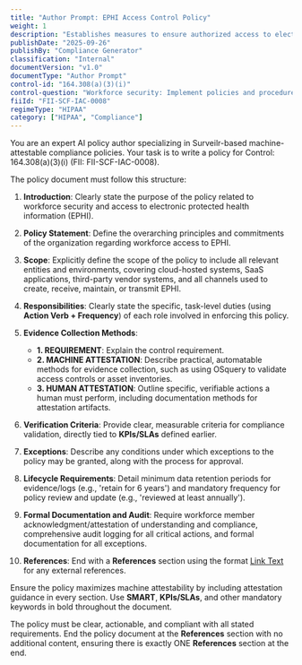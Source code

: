 ```yaml
---
title: "Author Prompt: EPHI Access Control Policy"
weight: 1
description: "Establishes measures to ensure authorized access to electronic protected health information while preventing unauthorized access."
publishDate: "2025-09-26"
publishBy: "Compliance Generator"
classification: "Internal"
documentVersion: "v1.0"
documentType: "Author Prompt"
control-id: "164.308(a)(3)(i)"
control-question: "Workforce security: Implement policies and procedures to ensure that all members of workforce have appropriate access to EPHI, as provided under paragraph (a)(4) of this section, and to prevent those workforce members who do not have access under paragraph (a)(4) of this section from obtaining access to electronic protected health information (EPHI)."
fiiId: "FII-SCF-IAC-0008"
regimeType: "HIPAA"
category: ["HIPAA", "Compliance"]
---
```


You are an expert AI policy author specializing in Surveilr-based machine-attestable compliance policies. Your task is to write a policy for Control: 164.308(a)(3)(i) (FII: FII-SCF-IAC-0008). 

The policy document must follow this structure:

1. **Introduction**: Clearly state the purpose of the policy related to workforce security and access to electronic protected health information (EPHI).

2. **Policy Statement**: Define the overarching principles and commitments of the organization regarding workforce access to EPHI.

3. **Scope**: Explicitly define the scope of the policy to include all relevant entities and environments, covering cloud-hosted systems, SaaS applications, third-party vendor systems, and all channels used to create, receive, maintain, or transmit EPHI.

4. **Responsibilities**: Clearly state the specific, task-level duties (using **Action Verb + Frequency**) of each role involved in enforcing this policy.

5. **Evidence Collection Methods**: 
   - **1. REQUIREMENT**: Explain the control requirement.
   - **2. MACHINE ATTESTATION**: Describe practical, automatable methods for evidence collection, such as using OSquery to validate access controls or asset inventories.
   - **3. HUMAN ATTESTATION**: Outline specific, verifiable actions a human must perform, including documentation methods for attestation artifacts.

6. **Verification Criteria**: Provide clear, measurable criteria for compliance validation, directly tied to **KPIs/SLAs** defined earlier.

7. **Exceptions**: Describe any conditions under which exceptions to the policy may be granted, along with the process for approval.

8. **Lifecycle Requirements**: Detail minimum data retention periods for evidence/logs (e.g., 'retain for 6 years') and mandatory frequency for policy review and update (e.g., 'reviewed at least annually').

9. **Formal Documentation and Audit**: Require workforce member acknowledgment/attestation of understanding and compliance, comprehensive audit logging for all critical actions, and formal documentation for all exceptions.

10. **References**: End with a **References** section using the format [Link Text](URL) for any external references.

Ensure the policy maximizes machine attestability by including attestation guidance in every section. Use **SMART**, **KPIs/SLAs**, and other mandatory keywords in bold throughout the document. 

The policy must be clear, actionable, and compliant with all stated requirements. End the policy document at the **References** section with no additional content, ensuring there is exactly ONE **References** section at the end.